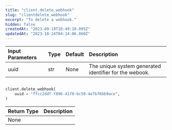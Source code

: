 ```yaml
---
title: "client.delete_webhook"
slug: "clientdelete_webhook"
excerpt: "To delete a webhook."
hidden: false
createdAt: "2023-09-19T10:49:10.095Z"
updatedAt: "2023-10-24T04:14:06.860Z"
---
```

| Input Parameters | Type | Default | Description                                            |
| :--------------- | :--- | :------ | :----------------------------------------------------- |
| uuid             | str  | None    | The unique system generated identifier for the webook. |

```python Usage

client.delete_webhook(
    uuid = "ffcc2ddf-f896-41f0-bc50-4e7b76bb9ace",
)
```

| Return Type | Description |
| :---------- | :---------- |
| None        |             |